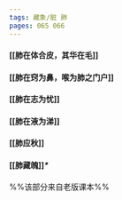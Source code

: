 ```yaml
---
tags: 藏象/脏 肺
pages: 065 066
---
```

#### [[肺在体合皮，其华在毛]]
#### [[肺在窍为鼻，喉为肺之门户]]
#### [[肺在志为忧]]
#### [[肺在液为涕]]
#### [[肺应秋]]
#### [[肺藏魄]]<dfn>*</dfn>
%%该部分来自老版课本%%